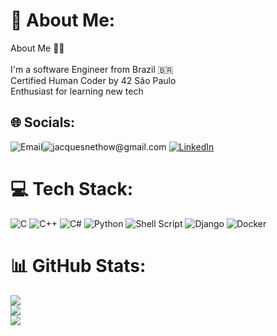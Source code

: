 # 💫 About Me:
About Me 👨‍💻<br><br>I'm a software Engineer from Brazil 🇧🇷<br>Certified Human Coder by 42 São Paulo<br>Enthusiast for learning new tech


## 🌐 Socials:
 ![Email](https://img.shields.io/badge/Email-gray?style=flat-square)![jacquesnethow@gmail.com](https://img.shields.io/badge/jacquesnethow@gmail.com-176946?style=flat-square) [![LinkedIn](https://img.shields.io/badge/LinkedIn-%230077B5.svg?logo=linkedin&logoColor=white)](https://linkedin.com/in/Jacquesnethow)<br/>

# 💻 Tech Stack:
![C](https://img.shields.io/badge/c-%2300599C.svg?style=flat-square&logo=c&logoColor=white) ![C++](https://img.shields.io/badge/c++-%2300599C.svg?style=flat-square&logo=c%2B%2B&logoColor=white) ![C#](https://img.shields.io/badge/c%23-%23239120.svg?style=flat-square&logo=csharp&logoColor=white) ![Python](https://img.shields.io/badge/python-3670A0?style=flat-square&logo=python&logoColor=ffdd54) ![Shell Script](https://img.shields.io/badge/shell_script-%23121011.svg?style=flat-square&logo=gnu-bash&logoColor=white) ![Django](https://img.shields.io/badge/django-%23092E20.svg?style=flat-square&logo=django&logoColor=white) ![Docker](https://img.shields.io/badge/docker-%230db7ed.svg?style=flat-square&logo=docker&logoColor=white)
# 📊 GitHub Stats:
![](https://github-readme-stats.vercel.app/api?username=jacquesnethow&theme=blue-green&hide_border=false&include_all_commits=false&count_private=false)<br/>
![](https://github-readme-streak-stats.herokuapp.com/?user=jacquesnethow&theme=blue-green&hide_border=false)<br/>
![](https://github-readme-stats.vercel.app/api/top-langs/?username=jacquesnethow&theme=blue-green&hide_border=false&include_all_commits=false&count_private=false&layout=compact)

<!-- Proudly created with GPRM ( https://gprm.itsvg.in ) -->
